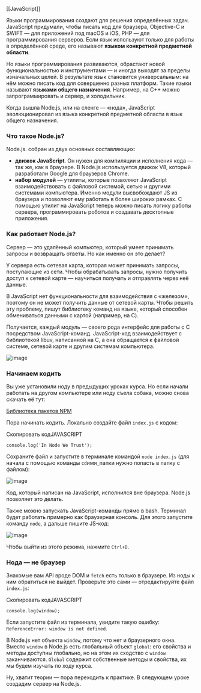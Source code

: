 [[JavaScript]]

Языки программирования создают для решения определённых задач. JavaScript придумали, чтобы писать код для браузера, Objective-C и SWIFT — для приложений под macOS и iOS, PHP — для программирования серверов. Если язык используют только для работы в определённой среде, его называют **языком конкретной предметной области**.

Но языки программирования развиваются, обрастают новой функциональностью и инструментами — и иногда выходят за пределы изначальных целей. В результате язык становится универсальным: на нём можно писать код для совершенно разных платформ. Такие языки называют **языками общего назначения**. Например, на C++ можно запрограммировать и сервер, и холодильник.

Когда вышла Node.js, или на сленге — «нода», JavaScript эволюционировал из языка конкретной предметной области в язык общего назначения.

### Что такое Node.js?

Node.js. собран из двух основных составляющих:

- **движок JavaScript**. Он нужен для компиляции и исполнения кода — так же, как в браузере. В Node.js используется движок V8, который разработали Google для браузеров Chrome.
- **набор модулей** — утилиты, которые позволяют JavaScript взаимодействовать с файловой системой, сетью и другими системами компьютера. Именно модули высвобождают JS из браузера и позволяют ему работать в более широких рамках. С помощью утилит на JavaScript теперь можно писать логику работы сервера, программировать роботов и создавать десктопные приложения.

### Как работает Node.js?

Сервер — это удалённый компьютер, который умеет принимать запросы и возвращать ответы. Но как именно он это делает?

У сервера есть сетевая карта, которая может принимать запросы, поступающие из сети. Чтобы обрабатывать запросы, нужно получить доступ к сетевой карте — научиться получать и отправлять через неё данные.

В JavaScript нет функциональности для взаимодействия с «железом», поэтому он не может получить данные от сетевой карты. Чтобы решить эту проблему, пишут библиотеку команд на языке, который способен обмениваться данными с картой (например, на C).

Получается, каждый модуль — своего рода интерфейс для работы с C посредством JavaScript-команд. JavaScript-код взаимодействует с библиотекой libuv, написанной на C, а она обращается к файловой системе, сетевой карте и другим системам компьютера.

![image](https://pictures.s3.yandex.net/resources/Frame_273_1596811988.png)

### Начинаем кодить

Вы уже установили ноду в предыдущих уроках курса. Но если начали работать на другом компьютере или ноду съела собака, можно снова скачать её тут:

[Библиотека пакетов NPM](https://praktikum.yandex.ru/learn/web/courses/370a2c73-45bf-439f-a747-ef4e3c0db48f/sprints/1703/topics/af1c30a0-05e5-46b5-8570-6742270bc6d8/lessons/548a7bd4-8c6e-4846-8bdb-7ffe699ab718/)

Пора начинать кодить. Локально создайте файл `index.js` с кодом:

Скопировать кодJAVASCRIPT

```
console.log('In Node We Trust'); 
```

Сохраните файл и запустите в терминале командой `node index.js` (для начала с помощью команды `cd`имя_папки нужно попасть в папку с файлом):

![image](https://pictures.s3.yandex.net/resources/Untitled_1568020045.png)

Код, который написан на JavaScript, исполнился вне браузера. Node.js позволяет это делать.

Также можно запускать JavaScript-команды прямо в bash. Терминал будет работать примерно как браузерная консоль. Для этого запустите команду `node`, а дальше пишите JS-код:

![image](https://pictures.s3.yandex.net/resources/node-23_1568132539.png)

Чтобы выйти из этого режима, нажмите `Ctrl+D`.

### Нода — не браузер

Знакомые вам API вроде DOM и `fetch` есть только в браузере. Из ноды к ним обратиться не выйдет. Проверьте это сами — отредактируйте файл `index.js`:

Скопировать кодJAVASCRIPT

```
console.log(window); 
```

Если запустите файл из терминала, увидите такую ошибку: `ReferenceError: window is not defined`.

В Node.js нет объекта `window`, потому что нет и браузерного окна. Вместо `window` в Node.js есть глобальный объект `global`: его свойства и методы доступны глобально, но на этом их сходство с `window` заканчиваются. `Global` содержит собственные методы и свойства, их мы будем изучать по ходу курса.

Ну, хватит теории — пора переходить к практике. В следующем уроке создадим сервер на Node.js.